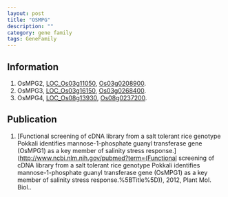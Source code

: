 ```yaml
---
layout: post
title: "OSMPG"
description: ""
category: gene family
tags: GeneFamily
---
```


## Information
1. OsMPG2, [LOC_Os03g11050](http://rice.plantbiology.msu.edu/cgi-bin/ORF_infopage.cgi?orf=LOC_Os03g11050), [Os03g0208900](http://rapdb.dna.affrc.go.jp/viewer/gbrowse_details/irgsp1?name=Os03g0208900).
2. OsMPG3, [LOC_Os03g16150](http://rice.plantbiology.msu.edu/cgi-bin/ORF_infopage.cgi?orf=LOC_Os03g16150), [Os03g0268400](http://rapdb.dna.affrc.go.jp/viewer/gbrowse_details/irgsp1?name=Os03g0268400).
3. OsMPG4, [LOC_Os08g13930](http://rice.plantbiology.msu.edu/cgi-bin/ORF_infopage.cgi?orf=LOC_Os08g13930), [Os08g0237200](http://rapdb.dna.affrc.go.jp/viewer/gbrowse_details/irgsp1?name=Os08g0237200).

## Publication
1. [Functional screening of cDNA library from a salt tolerant rice genotype Pokkali identifies mannose-1-phosphate guanyl transferase gene (OsMPG1) as a key member of salinity stress response.](http://www.ncbi.nlm.nih.gov/pubmed?term=(Functional screening of cDNA library from a salt tolerant rice genotype Pokkali identifies mannose-1-phosphate guanyl transferase gene (OsMPG1) as a key member of salinity stress response.%5BTitle%5D)), 2012, Plant Mol. Biol..


